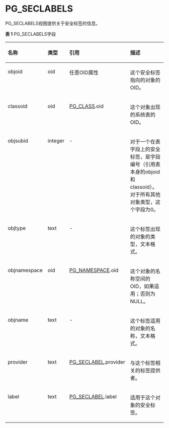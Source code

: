 # PG\_SECLABELS

PG\_SECLABELS视图提供关于安全标签的信息。

**表 1**  PG\_SECLABELS字段

<a name="zh-cn_topic_0283137622_zh-cn_topic_0237122432_zh-cn_topic_0059778306_t357ce7e10b2e401b8d30d97032f3ea32"></a>
<table><thead align="left"><tr id="zh-cn_topic_0283137622_zh-cn_topic_0237122432_zh-cn_topic_0059778306_r2675e38b64994532b8b26d994abc83e3"><th class="cellrowborder" valign="top" width="19.548045195480455%" id="mcps1.2.5.1.1"><p id="zh-cn_topic_0283137622_zh-cn_topic_0237122432_zh-cn_topic_0059778306_aa6d8f1b3009f47c89c3d428078eee5fe"><a name="zh-cn_topic_0283137622_zh-cn_topic_0237122432_zh-cn_topic_0059778306_aa6d8f1b3009f47c89c3d428078eee5fe"></a><a name="zh-cn_topic_0283137622_zh-cn_topic_0237122432_zh-cn_topic_0059778306_aa6d8f1b3009f47c89c3d428078eee5fe"></a>名称</p>
</th>
<th class="cellrowborder" valign="top" width="10.718928107189281%" id="mcps1.2.5.1.2"><p id="zh-cn_topic_0283137622_zh-cn_topic_0237122432_zh-cn_topic_0059778306_a7f989350c0c14a0892b00cbfc94d983a"><a name="zh-cn_topic_0283137622_zh-cn_topic_0237122432_zh-cn_topic_0059778306_a7f989350c0c14a0892b00cbfc94d983a"></a><a name="zh-cn_topic_0283137622_zh-cn_topic_0237122432_zh-cn_topic_0059778306_a7f989350c0c14a0892b00cbfc94d983a"></a>类型</p>
</th>
<th class="cellrowborder" valign="top" width="31.386861313868614%" id="mcps1.2.5.1.3"><p id="zh-cn_topic_0283137622_zh-cn_topic_0237122432_zh-cn_topic_0059778306_a63ea49d211354a53b7a5d2302688b2ea"><a name="zh-cn_topic_0283137622_zh-cn_topic_0237122432_zh-cn_topic_0059778306_a63ea49d211354a53b7a5d2302688b2ea"></a><a name="zh-cn_topic_0283137622_zh-cn_topic_0237122432_zh-cn_topic_0059778306_a63ea49d211354a53b7a5d2302688b2ea"></a>引用</p>
</th>
<th class="cellrowborder" valign="top" width="38.34616538346165%" id="mcps1.2.5.1.4"><p id="zh-cn_topic_0283137622_zh-cn_topic_0237122432_zh-cn_topic_0059778306_a226781f601bf47f4b9d2ec221339815c"><a name="zh-cn_topic_0283137622_zh-cn_topic_0237122432_zh-cn_topic_0059778306_a226781f601bf47f4b9d2ec221339815c"></a><a name="zh-cn_topic_0283137622_zh-cn_topic_0237122432_zh-cn_topic_0059778306_a226781f601bf47f4b9d2ec221339815c"></a>描述</p>
</th>
</tr>
</thead>
<tbody><tr id="zh-cn_topic_0283137622_zh-cn_topic_0237122432_zh-cn_topic_0059778306_rff4223baa3a448e0bfa29c060f716277"><td class="cellrowborder" valign="top" width="19.548045195480455%" headers="mcps1.2.5.1.1 "><p id="zh-cn_topic_0283137622_zh-cn_topic_0237122432_zh-cn_topic_0059778306_a50f4874b8f1e46b8b670d3254b08c618"><a name="zh-cn_topic_0283137622_zh-cn_topic_0237122432_zh-cn_topic_0059778306_a50f4874b8f1e46b8b670d3254b08c618"></a><a name="zh-cn_topic_0283137622_zh-cn_topic_0237122432_zh-cn_topic_0059778306_a50f4874b8f1e46b8b670d3254b08c618"></a>objoid</p>
</td>
<td class="cellrowborder" valign="top" width="10.718928107189281%" headers="mcps1.2.5.1.2 "><p id="zh-cn_topic_0283137622_zh-cn_topic_0237122432_zh-cn_topic_0059778306_a2a5c2c748a5148a9a53a5c6917a8dade"><a name="zh-cn_topic_0283137622_zh-cn_topic_0237122432_zh-cn_topic_0059778306_a2a5c2c748a5148a9a53a5c6917a8dade"></a><a name="zh-cn_topic_0283137622_zh-cn_topic_0237122432_zh-cn_topic_0059778306_a2a5c2c748a5148a9a53a5c6917a8dade"></a>oid</p>
</td>
<td class="cellrowborder" valign="top" width="31.386861313868614%" headers="mcps1.2.5.1.3 "><p id="zh-cn_topic_0283137622_zh-cn_topic_0237122432_zh-cn_topic_0059778306_a4ad2b4948e1845b08f6c9697669d7252"><a name="zh-cn_topic_0283137622_zh-cn_topic_0237122432_zh-cn_topic_0059778306_a4ad2b4948e1845b08f6c9697669d7252"></a><a name="zh-cn_topic_0283137622_zh-cn_topic_0237122432_zh-cn_topic_0059778306_a4ad2b4948e1845b08f6c9697669d7252"></a>任意OID属性</p>
</td>
<td class="cellrowborder" valign="top" width="38.34616538346165%" headers="mcps1.2.5.1.4 "><p id="zh-cn_topic_0283137622_zh-cn_topic_0237122432_zh-cn_topic_0059778306_a9095c13c1d304c258fffd71601da5419"><a name="zh-cn_topic_0283137622_zh-cn_topic_0237122432_zh-cn_topic_0059778306_a9095c13c1d304c258fffd71601da5419"></a><a name="zh-cn_topic_0283137622_zh-cn_topic_0237122432_zh-cn_topic_0059778306_a9095c13c1d304c258fffd71601da5419"></a>这个安全标签指向的对象的OID。</p>
</td>
</tr>
<tr id="zh-cn_topic_0283137622_zh-cn_topic_0237122432_zh-cn_topic_0059778306_r026eaf876bb945e4aeb06d98bd8df727"><td class="cellrowborder" valign="top" width="19.548045195480455%" headers="mcps1.2.5.1.1 "><p id="zh-cn_topic_0283137622_zh-cn_topic_0237122432_zh-cn_topic_0059778306_a5e19b166e01a45ab8953c469d5eb56ca"><a name="zh-cn_topic_0283137622_zh-cn_topic_0237122432_zh-cn_topic_0059778306_a5e19b166e01a45ab8953c469d5eb56ca"></a><a name="zh-cn_topic_0283137622_zh-cn_topic_0237122432_zh-cn_topic_0059778306_a5e19b166e01a45ab8953c469d5eb56ca"></a>classoid</p>
</td>
<td class="cellrowborder" valign="top" width="10.718928107189281%" headers="mcps1.2.5.1.2 "><p id="zh-cn_topic_0283137622_zh-cn_topic_0237122432_zh-cn_topic_0059778306_accdc2bf8e91a447d88c25857162a817f"><a name="zh-cn_topic_0283137622_zh-cn_topic_0237122432_zh-cn_topic_0059778306_accdc2bf8e91a447d88c25857162a817f"></a><a name="zh-cn_topic_0283137622_zh-cn_topic_0237122432_zh-cn_topic_0059778306_accdc2bf8e91a447d88c25857162a817f"></a>oid</p>
</td>
<td class="cellrowborder" valign="top" width="31.386861313868614%" headers="mcps1.2.5.1.3 "><p id="zh-cn_topic_0283137622_zh-cn_topic_0237122432_zh-cn_topic_0059778306_a3eb4dfcee70e4b6db5cccc117c1bed18"><a name="zh-cn_topic_0283137622_zh-cn_topic_0237122432_zh-cn_topic_0059778306_a3eb4dfcee70e4b6db5cccc117c1bed18"></a><a name="zh-cn_topic_0283137622_zh-cn_topic_0237122432_zh-cn_topic_0059778306_a3eb4dfcee70e4b6db5cccc117c1bed18"></a><a href="PG_CLASS.md">PG_CLASS</a>.oid</p>
</td>
<td class="cellrowborder" valign="top" width="38.34616538346165%" headers="mcps1.2.5.1.4 "><p id="zh-cn_topic_0283137622_zh-cn_topic_0237122432_zh-cn_topic_0059778306_a19a3b7f377ba49178505b8a408348803"><a name="zh-cn_topic_0283137622_zh-cn_topic_0237122432_zh-cn_topic_0059778306_a19a3b7f377ba49178505b8a408348803"></a><a name="zh-cn_topic_0283137622_zh-cn_topic_0237122432_zh-cn_topic_0059778306_a19a3b7f377ba49178505b8a408348803"></a>这个对象出现的系统表的OID。</p>
</td>
</tr>
<tr id="zh-cn_topic_0283137622_zh-cn_topic_0237122432_zh-cn_topic_0059778306_ra77cafa0ff2b46e89b2ec6a3bc6febca"><td class="cellrowborder" valign="top" width="19.548045195480455%" headers="mcps1.2.5.1.1 "><p id="zh-cn_topic_0283137622_zh-cn_topic_0237122432_zh-cn_topic_0059778306_ae7c6af81a2714e45b6049f8ad187732a"><a name="zh-cn_topic_0283137622_zh-cn_topic_0237122432_zh-cn_topic_0059778306_ae7c6af81a2714e45b6049f8ad187732a"></a><a name="zh-cn_topic_0283137622_zh-cn_topic_0237122432_zh-cn_topic_0059778306_ae7c6af81a2714e45b6049f8ad187732a"></a>objsubid</p>
</td>
<td class="cellrowborder" valign="top" width="10.718928107189281%" headers="mcps1.2.5.1.2 "><p id="zh-cn_topic_0283137622_zh-cn_topic_0237122432_zh-cn_topic_0059778306_ad13c31cc4cbb48e0b3bc94355a2e1ca4"><a name="zh-cn_topic_0283137622_zh-cn_topic_0237122432_zh-cn_topic_0059778306_ad13c31cc4cbb48e0b3bc94355a2e1ca4"></a><a name="zh-cn_topic_0283137622_zh-cn_topic_0237122432_zh-cn_topic_0059778306_ad13c31cc4cbb48e0b3bc94355a2e1ca4"></a>integer</p>
</td>
<td class="cellrowborder" valign="top" width="31.386861313868614%" headers="mcps1.2.5.1.3 "><p id="zh-cn_topic_0283137622_zh-cn_topic_0237122432_zh-cn_topic_0059778306_aa2619996e7ee48a7b91b4026c07e88e4"><a name="zh-cn_topic_0283137622_zh-cn_topic_0237122432_zh-cn_topic_0059778306_aa2619996e7ee48a7b91b4026c07e88e4"></a><a name="zh-cn_topic_0283137622_zh-cn_topic_0237122432_zh-cn_topic_0059778306_aa2619996e7ee48a7b91b4026c07e88e4"></a>-</p>
</td>
<td class="cellrowborder" valign="top" width="38.34616538346165%" headers="mcps1.2.5.1.4 "><p id="zh-cn_topic_0283137622_zh-cn_topic_0237122432_zh-cn_topic_0059778306_a5fec84c77c77423c866f61ac7681a226"><a name="zh-cn_topic_0283137622_zh-cn_topic_0237122432_zh-cn_topic_0059778306_a5fec84c77c77423c866f61ac7681a226"></a><a name="zh-cn_topic_0283137622_zh-cn_topic_0237122432_zh-cn_topic_0059778306_a5fec84c77c77423c866f61ac7681a226"></a>对于一个在表字段上的安全标签，是字段编号（引用表本身的objoid和classoid）。对于所有其他对象类型，这个字段为0。</p>
</td>
</tr>
<tr id="zh-cn_topic_0283137622_zh-cn_topic_0237122432_zh-cn_topic_0059778306_rdfc462741f674892a4d51eb9f9e9f0f7"><td class="cellrowborder" valign="top" width="19.548045195480455%" headers="mcps1.2.5.1.1 "><p id="zh-cn_topic_0283137622_zh-cn_topic_0237122432_zh-cn_topic_0059778306_a59f7a26ceda44cdb8d0add7c47af8c31"><a name="zh-cn_topic_0283137622_zh-cn_topic_0237122432_zh-cn_topic_0059778306_a59f7a26ceda44cdb8d0add7c47af8c31"></a><a name="zh-cn_topic_0283137622_zh-cn_topic_0237122432_zh-cn_topic_0059778306_a59f7a26ceda44cdb8d0add7c47af8c31"></a>objtype</p>
</td>
<td class="cellrowborder" valign="top" width="10.718928107189281%" headers="mcps1.2.5.1.2 "><p id="zh-cn_topic_0283137622_zh-cn_topic_0237122432_zh-cn_topic_0059778306_a51b5c273cf134237911619d4a8afbd48"><a name="zh-cn_topic_0283137622_zh-cn_topic_0237122432_zh-cn_topic_0059778306_a51b5c273cf134237911619d4a8afbd48"></a><a name="zh-cn_topic_0283137622_zh-cn_topic_0237122432_zh-cn_topic_0059778306_a51b5c273cf134237911619d4a8afbd48"></a>text</p>
</td>
<td class="cellrowborder" valign="top" width="31.386861313868614%" headers="mcps1.2.5.1.3 "><p id="zh-cn_topic_0283137622_zh-cn_topic_0237122432_zh-cn_topic_0059778306_acb9394b7539a415e88cb79023a49cb00"><a name="zh-cn_topic_0283137622_zh-cn_topic_0237122432_zh-cn_topic_0059778306_acb9394b7539a415e88cb79023a49cb00"></a><a name="zh-cn_topic_0283137622_zh-cn_topic_0237122432_zh-cn_topic_0059778306_acb9394b7539a415e88cb79023a49cb00"></a>-</p>
</td>
<td class="cellrowborder" valign="top" width="38.34616538346165%" headers="mcps1.2.5.1.4 "><p id="zh-cn_topic_0283137622_zh-cn_topic_0237122432_zh-cn_topic_0059778306_ad57341ba256b41d6b9d153b906e939d6"><a name="zh-cn_topic_0283137622_zh-cn_topic_0237122432_zh-cn_topic_0059778306_ad57341ba256b41d6b9d153b906e939d6"></a><a name="zh-cn_topic_0283137622_zh-cn_topic_0237122432_zh-cn_topic_0059778306_ad57341ba256b41d6b9d153b906e939d6"></a>这个标签出现的对象的类型，文本格式。</p>
</td>
</tr>
<tr id="zh-cn_topic_0283137622_zh-cn_topic_0237122432_zh-cn_topic_0059778306_r6ce40fb3b20d4760b8c06f6b2cf45a60"><td class="cellrowborder" valign="top" width="19.548045195480455%" headers="mcps1.2.5.1.1 "><p id="zh-cn_topic_0283137622_zh-cn_topic_0237122432_zh-cn_topic_0059778306_ab5aa7c487d1846ed9b1923ca62ef140d"><a name="zh-cn_topic_0283137622_zh-cn_topic_0237122432_zh-cn_topic_0059778306_ab5aa7c487d1846ed9b1923ca62ef140d"></a><a name="zh-cn_topic_0283137622_zh-cn_topic_0237122432_zh-cn_topic_0059778306_ab5aa7c487d1846ed9b1923ca62ef140d"></a>objnamespace</p>
</td>
<td class="cellrowborder" valign="top" width="10.718928107189281%" headers="mcps1.2.5.1.2 "><p id="zh-cn_topic_0283137622_zh-cn_topic_0237122432_zh-cn_topic_0059778306_a5391e6656642486a8f1523e1698a7d61"><a name="zh-cn_topic_0283137622_zh-cn_topic_0237122432_zh-cn_topic_0059778306_a5391e6656642486a8f1523e1698a7d61"></a><a name="zh-cn_topic_0283137622_zh-cn_topic_0237122432_zh-cn_topic_0059778306_a5391e6656642486a8f1523e1698a7d61"></a>oid</p>
</td>
<td class="cellrowborder" valign="top" width="31.386861313868614%" headers="mcps1.2.5.1.3 "><p id="zh-cn_topic_0283137622_zh-cn_topic_0237122432_zh-cn_topic_0059778306_a4d12ed4036514c69864f150dea058d2f"><a name="zh-cn_topic_0283137622_zh-cn_topic_0237122432_zh-cn_topic_0059778306_a4d12ed4036514c69864f150dea058d2f"></a><a name="zh-cn_topic_0283137622_zh-cn_topic_0237122432_zh-cn_topic_0059778306_a4d12ed4036514c69864f150dea058d2f"></a><a href="PG_NAMESPACE.md">PG_NAMESPACE</a>.oid</p>
</td>
<td class="cellrowborder" valign="top" width="38.34616538346165%" headers="mcps1.2.5.1.4 "><p id="zh-cn_topic_0283137622_zh-cn_topic_0237122432_zh-cn_topic_0059778306_aa5a1f016dec34a1aa5b2d6db9c755358"><a name="zh-cn_topic_0283137622_zh-cn_topic_0237122432_zh-cn_topic_0059778306_aa5a1f016dec34a1aa5b2d6db9c755358"></a><a name="zh-cn_topic_0283137622_zh-cn_topic_0237122432_zh-cn_topic_0059778306_aa5a1f016dec34a1aa5b2d6db9c755358"></a>这个对象的名称空间的OID，如果适用；否则为NULL。</p>
</td>
</tr>
<tr id="zh-cn_topic_0283137622_zh-cn_topic_0237122432_zh-cn_topic_0059778306_r9de19dac15e0495695b44b922cbf7b74"><td class="cellrowborder" valign="top" width="19.548045195480455%" headers="mcps1.2.5.1.1 "><p id="zh-cn_topic_0283137622_zh-cn_topic_0237122432_zh-cn_topic_0059778306_a407c02a23cf143c5b1948761381aa785"><a name="zh-cn_topic_0283137622_zh-cn_topic_0237122432_zh-cn_topic_0059778306_a407c02a23cf143c5b1948761381aa785"></a><a name="zh-cn_topic_0283137622_zh-cn_topic_0237122432_zh-cn_topic_0059778306_a407c02a23cf143c5b1948761381aa785"></a>objname</p>
</td>
<td class="cellrowborder" valign="top" width="10.718928107189281%" headers="mcps1.2.5.1.2 "><p id="zh-cn_topic_0283137622_zh-cn_topic_0237122432_zh-cn_topic_0059778306_ae327d3deaeef42c9af41984b7de007b0"><a name="zh-cn_topic_0283137622_zh-cn_topic_0237122432_zh-cn_topic_0059778306_ae327d3deaeef42c9af41984b7de007b0"></a><a name="zh-cn_topic_0283137622_zh-cn_topic_0237122432_zh-cn_topic_0059778306_ae327d3deaeef42c9af41984b7de007b0"></a>text</p>
</td>
<td class="cellrowborder" valign="top" width="31.386861313868614%" headers="mcps1.2.5.1.3 "><p id="zh-cn_topic_0283137622_zh-cn_topic_0237122432_zh-cn_topic_0059778306_a3bbeb36085be487bb2e75b7f18b29792"><a name="zh-cn_topic_0283137622_zh-cn_topic_0237122432_zh-cn_topic_0059778306_a3bbeb36085be487bb2e75b7f18b29792"></a><a name="zh-cn_topic_0283137622_zh-cn_topic_0237122432_zh-cn_topic_0059778306_a3bbeb36085be487bb2e75b7f18b29792"></a>-</p>
</td>
<td class="cellrowborder" valign="top" width="38.34616538346165%" headers="mcps1.2.5.1.4 "><p id="zh-cn_topic_0283137622_zh-cn_topic_0237122432_zh-cn_topic_0059778306_ab5fbfbcd329a4957914d71a7ca4d39a6"><a name="zh-cn_topic_0283137622_zh-cn_topic_0237122432_zh-cn_topic_0059778306_ab5fbfbcd329a4957914d71a7ca4d39a6"></a><a name="zh-cn_topic_0283137622_zh-cn_topic_0237122432_zh-cn_topic_0059778306_ab5fbfbcd329a4957914d71a7ca4d39a6"></a>这个标签适用的对象的名称，文本格式。</p>
</td>
</tr>
<tr id="zh-cn_topic_0283137622_zh-cn_topic_0237122432_zh-cn_topic_0059778306_rdcc05848f86d4a1d878219fe011739a9"><td class="cellrowborder" valign="top" width="19.548045195480455%" headers="mcps1.2.5.1.1 "><p id="zh-cn_topic_0283137622_zh-cn_topic_0237122432_zh-cn_topic_0059778306_a517e70e41d6d4207a4cbf3860bbc232b"><a name="zh-cn_topic_0283137622_zh-cn_topic_0237122432_zh-cn_topic_0059778306_a517e70e41d6d4207a4cbf3860bbc232b"></a><a name="zh-cn_topic_0283137622_zh-cn_topic_0237122432_zh-cn_topic_0059778306_a517e70e41d6d4207a4cbf3860bbc232b"></a>provider</p>
</td>
<td class="cellrowborder" valign="top" width="10.718928107189281%" headers="mcps1.2.5.1.2 "><p id="zh-cn_topic_0283137622_zh-cn_topic_0237122432_zh-cn_topic_0059778306_a6fe3ac6434014c4d8a2579e4d67d4cce"><a name="zh-cn_topic_0283137622_zh-cn_topic_0237122432_zh-cn_topic_0059778306_a6fe3ac6434014c4d8a2579e4d67d4cce"></a><a name="zh-cn_topic_0283137622_zh-cn_topic_0237122432_zh-cn_topic_0059778306_a6fe3ac6434014c4d8a2579e4d67d4cce"></a>text</p>
</td>
<td class="cellrowborder" valign="top" width="31.386861313868614%" headers="mcps1.2.5.1.3 "><p id="zh-cn_topic_0283137622_zh-cn_topic_0237122432_zh-cn_topic_0059778306_a873e67790eba4ae38793e45924f84a57"><a name="zh-cn_topic_0283137622_zh-cn_topic_0237122432_zh-cn_topic_0059778306_a873e67790eba4ae38793e45924f84a57"></a><a name="zh-cn_topic_0283137622_zh-cn_topic_0237122432_zh-cn_topic_0059778306_a873e67790eba4ae38793e45924f84a57"></a><a href="PG_SECLABEL.md">PG_SECLABEL</a>.provider</p>
</td>
<td class="cellrowborder" valign="top" width="38.34616538346165%" headers="mcps1.2.5.1.4 "><p id="zh-cn_topic_0283137622_zh-cn_topic_0237122432_zh-cn_topic_0059778306_a20804089f2c84ffdb3df144eaeb8c251"><a name="zh-cn_topic_0283137622_zh-cn_topic_0237122432_zh-cn_topic_0059778306_a20804089f2c84ffdb3df144eaeb8c251"></a><a name="zh-cn_topic_0283137622_zh-cn_topic_0237122432_zh-cn_topic_0059778306_a20804089f2c84ffdb3df144eaeb8c251"></a>与这个标签相关的标签提供者。</p>
</td>
</tr>
<tr id="zh-cn_topic_0283137622_zh-cn_topic_0237122432_zh-cn_topic_0059778306_r9617b97975484ab2b1ad603e7d15b301"><td class="cellrowborder" valign="top" width="19.548045195480455%" headers="mcps1.2.5.1.1 "><p id="zh-cn_topic_0283137622_zh-cn_topic_0237122432_zh-cn_topic_0059778306_a8d0b9a6ca2a74f18a80aaa02cf234fa3"><a name="zh-cn_topic_0283137622_zh-cn_topic_0237122432_zh-cn_topic_0059778306_a8d0b9a6ca2a74f18a80aaa02cf234fa3"></a><a name="zh-cn_topic_0283137622_zh-cn_topic_0237122432_zh-cn_topic_0059778306_a8d0b9a6ca2a74f18a80aaa02cf234fa3"></a>label</p>
</td>
<td class="cellrowborder" valign="top" width="10.718928107189281%" headers="mcps1.2.5.1.2 "><p id="zh-cn_topic_0283137622_zh-cn_topic_0237122432_zh-cn_topic_0059778306_a3f276f23078e403d9d02b4d09064a2a7"><a name="zh-cn_topic_0283137622_zh-cn_topic_0237122432_zh-cn_topic_0059778306_a3f276f23078e403d9d02b4d09064a2a7"></a><a name="zh-cn_topic_0283137622_zh-cn_topic_0237122432_zh-cn_topic_0059778306_a3f276f23078e403d9d02b4d09064a2a7"></a>text</p>
</td>
<td class="cellrowborder" valign="top" width="31.386861313868614%" headers="mcps1.2.5.1.3 "><p id="zh-cn_topic_0283137622_zh-cn_topic_0237122432_zh-cn_topic_0059778306_a548e8f0f269c4369872876ddc00efeb7"><a name="zh-cn_topic_0283137622_zh-cn_topic_0237122432_zh-cn_topic_0059778306_a548e8f0f269c4369872876ddc00efeb7"></a><a name="zh-cn_topic_0283137622_zh-cn_topic_0237122432_zh-cn_topic_0059778306_a548e8f0f269c4369872876ddc00efeb7"></a><a href="PG_SECLABEL.md">PG_SECLABEL</a>.label</p>
</td>
<td class="cellrowborder" valign="top" width="38.34616538346165%" headers="mcps1.2.5.1.4 "><p id="zh-cn_topic_0283137622_zh-cn_topic_0237122432_zh-cn_topic_0059778306_a920cadb3e77d4170ba5848b97df46036"><a name="zh-cn_topic_0283137622_zh-cn_topic_0237122432_zh-cn_topic_0059778306_a920cadb3e77d4170ba5848b97df46036"></a><a name="zh-cn_topic_0283137622_zh-cn_topic_0237122432_zh-cn_topic_0059778306_a920cadb3e77d4170ba5848b97df46036"></a>适用于这个对象的安全标签。</p>
</td>
</tr>
</tbody>
</table>
